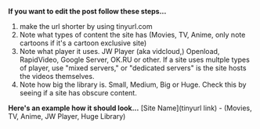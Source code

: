 **If you want to edit the post follow these steps...**

1. make the url shorter by using tinyurl.com
2. Note what types of content the site has (Movies, TV, Anime, only note cartoons if it's a cartoon exclusive site) 
3. Note what player it uses. JW Player (aka vidcloud,) Openload, RapidVideo, Google Server, OK.RU or other. If a site uses multple types of player, use "mixed servers," or "dedicated servers" is the site hosts the videos themselves. 
4. Note how big the library is. Small, Medium, Big or Huge. Check this by seeing if a site has obscure content. 

**Here's an example how it should look...** [Site Name](tinyurl link) - (Movies, TV, Anime, JW Player, Huge Library)
